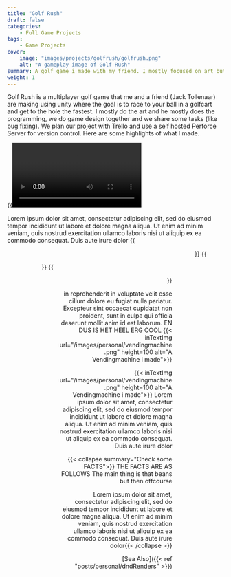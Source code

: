 ```yaml
---
title: "Golf Rush"
draft: false
categories: 
    - Full Game Projects
tags: 
    - Game Projects
cover:
    image: "images/projects/golfrush/golfrush.png"
    alt: "A gameplay image of Golf Rush"
summary: A golf game i made with my friend. I mostly focused on art but I have also done some programming & design.
weight: 1
---
```


Golf Rush is a multiplayer golf game that me and a friend
(Jack Tollenaar) are making using unity where the goal is
to race to your ball in a golfcart and get to the hole the
fastest. I mostly do the art and he mostly does the
programming, we do game design together and we share
some tasks (like bug fixing). We plan our project with
Trello and use a self hosted Perforce Server for version control.
Here are some highlights of what I made.

{{<video src="images/projects/golfrushGolfrushCompVFX.mp4">}}

Lorem ipsum dolor sit amet, consectetur adipiscing elit, sed do eiusmod tempor incididunt ut labore et dolore magna aliqua. Ut enim ad minim veniam, quis nostrud exercitation ullamco laboris nisi ut aliquip ex ea commodo consequat. Duis aute irure dolor 
{{<figure src="images/personal/vendingmachine.png" align=right height=100 title="Amongoose" >}}
{{<figure src="images/personal/vendingmachine.png" align=left height=100 title="Amongoose" >}}
{{<figure src="images/personal/vendingmachine.png" align=right height=100 title="Amongoose" >}}

in reprehenderit in voluptate velit esse cillum dolore eu fugiat nulla pariatur. Excepteur sint occaecat cupidatat non proident, sunt in culpa qui officia deserunt mollit anim id est laborum. EN DUS IS HET HEEL ERG COOL 
{{< inTextImg url="/images/personal/vendingmachine.png" height=100 alt="A Vendingmachine i made">}}

{{< inTextImg url="/images/personal/vendingmachine.png" height=100 alt="A Vendingmachine i made">}}
Lorem ipsum dolor sit amet, consectetur adipiscing elit, sed do eiusmod tempor incididunt ut labore et dolore magna aliqua. Ut enim ad minim veniam, quis nostrud exercitation ullamco laboris nisi ut aliquip ex ea commodo consequat. Duis aute irure dolor 

{{< collapse summary="Check some FACTS">}} THE FACTS ARE AS FOLLOWS
The main thing is that beans but then offcourse 

Lorem ipsum dolor sit amet, consectetur adipiscing elit, sed do eiusmod tempor incididunt ut labore et dolore magna aliqua. Ut enim ad minim veniam, quis nostrud exercitation ullamco laboris nisi ut aliquip ex ea commodo consequat. Duis aute irure dolor{{< /collapse >}} 



[Sea Also]({{< ref "posts/personal/dndRenders" >}})

